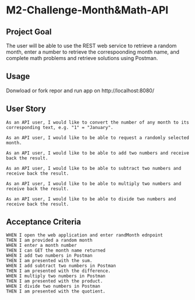 # M2-Challenge-Month&Math-API

## Project Goal

The user will be able to use the REST web service to retrieve a random month, enter a number to retrieve the
correspoonding month name, and complete math problems and retrieve solutions using Postman.


## Usage

Donwload or fork repor and run app on http://localhost:8080/

## User Story

```
As an API user, I would like to convert the number of any month to its corresponding text, e.g. "1" = "January".

As an API user, I would like to be able to request a randomly selected month.

As an API user, I would like to be able to add two numbers and receive back the result.

As an API user, I would like to be able to subtract two numbers and receive back the result.

As an API user, I would like to be able to multiply two numbers and receive back the result.

As an API user, I would like to be able to divide two numbers and receive back the result.
```

## Acceptance Criteria

```
WHEN I open the web application and enter randMonth ednpoint
THEN I am provided a random month
WHEN I enter a month number 
THEN I can GET the month name returned
WHEN I add two numbers in Postman
THEN I am presented with the sum.
WHEN I add subtract two numbers in Postman
THEN I am presented with the difference.
WHEN I multiply two numbers in Postman
THEN I am presented with the product.
WHEN I divide two numbers in Postman
THEN I am presented with the quotient.

```

